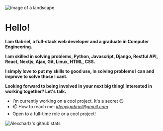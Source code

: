 ![Image of a landscape](https://cdn.dribbble.com/users/1162077/screenshots/3848914/programmer.gif)

# Hello!

**I am Gabriel, a full-stack web developer and a graduate in Computer Engineering.**

**I am skilled in solving problems, Python, Javascript, Django, Restful API, React, Nextjs, Ajax, Git, Linux, HTML, CSS.**

**I simply love to put my skills to good use, in solving problems I can and improve to solve those I cant.**

**Looking forward to being involved in your next big thing! Interested in working together? Let's talk.**

- I’m currently working on a cool project. It's a secret :wink:
- 📫 How to reach me: *idenyigabriel@gmail.com*
- Open to a full-time role or a cool project!

 ![Alexcharlz's github stats](https://github-readme-stats.vercel.app/api?username=alexcharlz&show_icons=true&hide_border=true)
